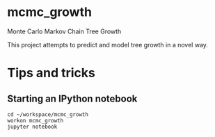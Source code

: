 # mcmc_growth
Monte Carlo Markov Chain Tree Growth

This project attempts to predict and model tree growth in a novel way.

# Tips and tricks

## Starting an IPython notebook

    cd ~/workspace/mcmc_growth
    workon mcmc_growth
    jupyter notebook

